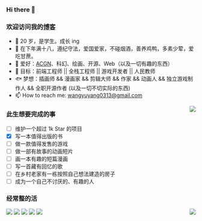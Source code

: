 ### Hi there 👋

<!--
**gitjohnnycake/gitjohnnycake** is a ✨ _special_ ✨ repository because its `README.md` (this file) appears on your GitHub profile. -->

### 欢迎访问我的[博客](https://littlefish.love)

- 👻 20 岁，是学生。成长 ing
- 🐣 在下年满十八，遵纪守法，爱国爱家，不碰烟酒，善养鸡鸭，多素少荤，爱吃甘蔗。
- 💖 爱好：[ACGN](https://baike.baidu.com/item/ACGN)、科幻、绘画、开源、Web（以及一切有趣的东西）
- 🎉 目标：前端工程师 || 全栈工程师 || 游戏开发者 || 人民教师
- 🐟 梦想：插画师 && 漫画家 && 剪辑大师 && 作家 && 动画人 && 独立游戏制作人 && 全职开源作者 (以及一切不切实际的东西)
- 📫 How to reach me: wangyuyang0313@gmail.com

<img align="right" src="https://github-readme-stats.vercel.app/api?username=gitjohnnycake&show_icons=true&theme=material-palenight" />

### 此生想要完成的事
* [ ] 维护一个超过 1k Star 的项目
* [X] 写一本值得出版的书
* [ ] 做一款值得发售的游戏
* [ ] 做一部有故事的动画短片
* [ ] 画一本有趣的短篇漫画
* [ ] 写一首藏有回忆的歌
* [ ] 在乡村老家有一栋按照自己想法建造的房子
* [ ] 成为一个自己不讨厌的、有趣的人

### 经常整的活

<img align="right" src="https://github-readme-stats.vercel.app/api/top-langs/?username=gitjohnnycake&layout=compact" />

![](https://img.shields.io/badge/Vue.js-blueviolet?style=for-the-badge&logo=Vue.js)
![](https://img.shields.io/badge/JavaScript-blue?style=for-the-badge&logo=JavaScript)
![](https://img.shields.io/badge/Node.js-black?style=for-the-badge&logo=node.js)
![](https://img.shields.io/badge/Golang-%20yellow?style=flat-square&logo=Go&color=000000)
![](https://img.shields.io/badge/Steam-171a21?style=flat-square&logo=steam&logoColor=ffffff)
